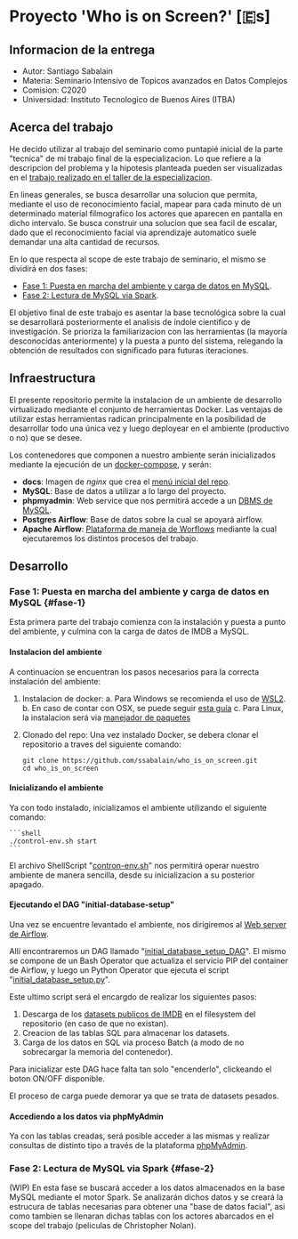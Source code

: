# Proyecto 'Who is on Screen?' [🇪s]

## Informacion de la entrega
* Autor: Santiago Sabalain
* Materia: Seminario Intensivo de Topicos avanzados en Datos Complejos
* Comision: C2020
* Universidad: Instituto Tecnologico de Buenos Aires (ITBA)

## Acerca del trabajo

He decido utilizar al trabajo del seminario como puntapié inicial de la parte "tecnica" de mi trabajo final de la especializacion. Lo que refiere a la descripcion del problema y la hipotesis planteada pueden ser visualizadas en el [trabajo realizado en el taller de la especializacion](docs/pdfs/Sabalain_Taller_TFI.pdf).

En lineas generales, se busca desarrollar una solucion que permita, mediante el uso de reconocimiento facial, mapear para cada minuto de un determinado material filmografico los actores que aparecen en pantalla en dicho intervalo. Se busca construir una solucion que sea facil de escalar, dado que el reconocimiento facial via aprendizaje automatico suele demandar una alta cantidad de recursos.

En lo que respecta al scope de este trabajo de seminario, el mismo se dividirá en dos fases:
* [Fase 1: Puesta en marcha del ambiente y carga de datos en MySQL](#fase-1).
* [Fase 2: Lectura de MySQL via Spark](#fase-2).

El objetivo final de este trabajo es asentar la base tecnológica sobre la cual se desarrollará posteriormente el analisis de índole cientifico y de investigación. Se prioriza la familiarizacion con las herramientas (la mayoría desconocidas anteriormente) y la puesta a punto del sistema, relegando la obtención de resultados con significado para futuras iteraciones.

## Infraestructura

El presente repositorio permite la instalacion de un ambiente de desarrollo virtualizado mediante el conjunto de herramientas Docker. Las ventajas de utilizar estas herramientas radican principalmente en la posibilidad de desarrollar todo una única vez y luego deployear en el ambiente (productivo o no) que se desee.

Los contenedores que componen a nuestro ambiente serán inicializados mediante la ejecución de un [docker-compose](docker-compose.yml), y serán:
* **docs**: Imagen de *nginx* que crea el [menú inicial del repo](localhost).
* **MySQL**: Base de datos a utilizar a lo largo del proyecto.
* **phpmyadmin**: Web service que nos permitirá accede a un [DBMS de MySQL](localhost:8080).
* **Postgres Airflow**: Base de datos sobre la cual se apoyará airflow.
* **Apache Airflow**: [Plataforma de maneja de Worflows](localhost:9090) mediante la cual ejecutaremos los distintos procesos del trabajo.

## Desarrollo

### Fase 1: Puesta en marcha del ambiente y carga de datos en MySQL {#fase-1}

Esta primera parte del trabajo comienza con la instalación y puesta a punto del ambiente, y culmina con la carga de datos de IMDB a MySQL.

#### Instalacion del ambiente

A continuacion se encuentran los pasos necesarios para la correcta instalación del ambiente:

1. Instalacion de docker:
    a. Para Windows se recomienda el uso de [WSL2](https://docs.docker.com/desktop/windows/wsl/).
    b. En caso de contar con OSX, se puede seguir [esta guía](https://stackoverflow.com/questions/40523307/brew-install-docker-does-not-include-docker-engine/43365425#43365425)
    c. Para Linux, la instalacion será via [manejador de paquetes](https://docs.docker.com/engine/install/ubuntu/)

2. Clonado del repo: Una vez instalado Docker, se debera clonar el repositorio a traves del siguiente comando:

    ```shell
    git clone https://github.com/ssabalain/who_is_on_screen.git
    cd who_is_on_screen
    ```

#### Inicializando el ambiente

Ya con todo instalado, inicializamos el ambiente utilizando el siguiente comando:

    ```shell
    ./control-env.sh start
    ```

El archivo ShellScript "[contron-env.sh](control-env.sh)" nos permitirá operar nuestro ambiente de manera sencilla, desde su inicializacion a su posterior apagado.

#### Ejecutando el DAG "initial-database-setup"

Una vez se encuentre levantado el ambiente, nos dirigiremos al [Web server de Airflow](localhost:9090). 

Allí encontraremos un DAG llamado "[initial_database_setup_DAG](airflow/dags/initial_database_setup_dag.py)". El mismo se compone de un Bash Operator que actualiza el servicio PIP del container de Airflow, y luego un Python Operator que ejecuta el script "[initial_database_setup.py](facial_database/python_scripts/initial_database_setup.py)".

Este ultimo script será el encargdo de realizar los siguientes pasos:

1. Descarga de los [datasets publicos de IMDB](https://datasets.imdbws.com/) en el filesystem del repositorio (en caso de que no existan).
2. Creacion de las tablas SQL para almacenar los datasets.
3. Carga de los datos en SQL via proceso Batch (a modo de no sobrecargar la memoria del contenedor).

Para inicializar este DAG hace falta tan solo "encenderlo", clickeando el boton ON/OFF disponible.

El proceso de carga puede demorar ya que se trata de datasets pesados.

#### Accediendo a los datos via phpMyAdmin

Ya con las tablas creadas, será posible acceder a las mismas y realizar consultas de distinto tipo a través de la plataforma [phpMyAdmin](localhost:8080).

### Fase 2: Lectura de MySQL via Spark {#fase-2}

(WIP)
En esta fase se buscará acceder a los datos almacenados en la base MySQL mediante el motor Spark. Se analizarán dichos datos y se creará la estrucura de tablas necesarias para obtener una "base de datos facial", asi como tambien se llenaran dichas tablas con los actores abarcados en el scope del trabajo (peliculas de Christopher Nolan).
